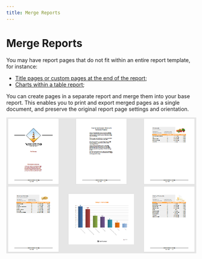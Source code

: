 ```yaml
---
title: Merge Reports
---
```

# Merge Reports

You may have report pages that do not fit within an entire report template, for instance:

* [Title pages or custom pages at the end of the report](merge-reports/add-a-report-to-the-end-beginning.md);
* [Charts within a table report](merge-reports/use-data-driven-page-sequence.md);

You can create pages in a separate report and merge them into your base report. This enables you to print and export merged pages as a single document, and preserve the original report page settings and orientation.

![report-merging](../../../images/eurd-report-merging.png)
